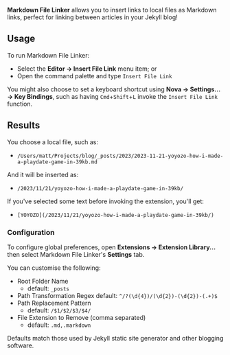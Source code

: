 **Markdown File Linker** allows you to insert links to local files as Markdown links, perfect for linking between articles in your Jekyll blog!

## Usage

To run Markdown File Linker:

- Select the **Editor → Insert File Link** menu item; or
- Open the command palette and type `Insert File Link`

You might also choose to set a keyboard shortcut using **Nova → Settings... → Key Bindings**, such as having `Cmd`+`Shift`+`L` invoke the `Insert File Link` function.

## Results

You choose a local file, such as:
- `/Users/matt/Projects/blog/_posts/2023/2023-11-21-yoyozo-how-i-made-a-playdate-game-in-39kb.md`

And it will be inserted as:
- `/2023/11/21/yoyozo-how-i-made-a-playdate-game-in-39kb/`

If you've selected some text before invoking the extension, you'll get:
- `[YOYOZO](/2023/11/21/yoyozo-how-i-made-a-playdate-game-in-39kb/)`

### Configuration

To configure global preferences, open **Extensions → Extension Library...** then select Markdown File Linker's **Settings** tab.

You can customise the following:
- Root Folder Name
	- default: `_posts`
- Path Transformation Regex
	default: `^/?(\d{4})/(\d{2})-(\d{2})-(.+)$`
- Path Replacement Pattern
	- default: `/$1/$2/$3/$4/`
- File Extension to Remove (comma separated)
	- default: `.md,.markdown`

Defaults match those used by Jekyll static site generator and other blogging software.
